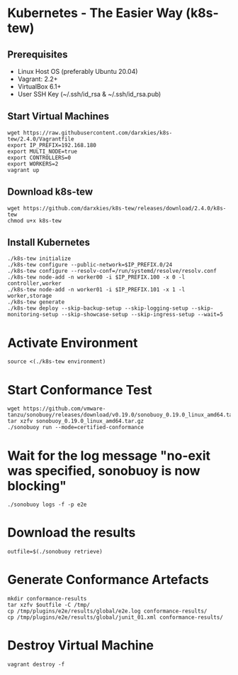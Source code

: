 # Kubernetes - The Easier Way (k8s-tew)

## Prerequisites

- Linux Host OS (preferably Ubuntu 20.04)
- Vagrant: 2.2+
- VirtualBox 6.1+
- User SSH Key (~/.ssh/id_rsa & ~/.ssh/id_rsa.pub)

## Start Virtual Machines

```shell
wget https://raw.githubusercontent.com/darxkies/k8s-tew/2.4.0/Vagrantfile
export IP_PREFIX=192.168.180
export MULTI_NODE=true
export CONTROLLERS=0
export WORKERS=2
vagrant up
```

## Download k8s-tew

```shell
wget https://github.com/darxkies/k8s-tew/releases/download/2.4.0/k8s-tew
chmod u+x k8s-tew
```

## Install Kubernetes

```shell
./k8s-tew initialize 
./k8s-tew configure --public-network=$IP_PREFIX.0/24
./k8s-tew configure --resolv-conf=/run/systemd/resolve/resolv.conf
./k8s-tew node-add -n worker00 -i $IP_PREFIX.100 -x 0 -l controller,worker
./k8s-tew node-add -n worker01 -i $IP_PREFIX.101 -x 1 -l worker,storage
./k8s-tew generate 
./k8s-tew deploy --skip-backup-setup --skip-logging-setup --skip-monitoring-setup --skip-showcase-setup --skip-ingress-setup --wait=5
```

# Activate Environment

```shell
source <(./k8s-tew environment)
```

# Start Conformance Test

```shell
wget https://github.com/vmware-tanzu/sonobuoy/releases/download/v0.19.0/sonobuoy_0.19.0_linux_amd64.tar.gz
tar xzfv sonobuoy_0.19.0_linux_amd64.tar.gz
./sonobuoy run --mode=certified-conformance
```

# Wait for the log message "no-exit was specified, sonobuoy is now blocking"

```shell
./sonobuoy logs -f -p e2e
```

# Download the results

```shell
outfile=$(./sonobuoy retrieve)
```

# Generate Conformance Artefacts

```shell
mkdir conformance-results
tar xzfv $outfile -C /tmp/
cp /tmp/plugins/e2e/results/global/e2e.log conformance-results/
cp /tmp/plugins/e2e/results/global/junit_01.xml conformance-results/
```

# Destroy Virtual Machine

```shell
vagrant destroy -f
```
